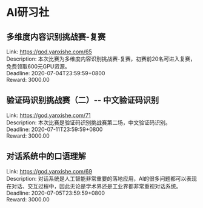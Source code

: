 # AI研习社



## 多维度内容识别挑战赛-复赛

Link: https://god.yanxishe.com/65  
Description: 本次比赛为多维度内容识别挑战赛-复赛，初赛前20名可进入复赛，免费领取600元GPU资源。  
Deadline: 2020-07-04T23:59:59+0800  
Reward: 3000.00  


## 验证码识别挑战赛（二）-- 中文验证码识别

Link: https://god.yanxishe.com/71  
Description: 本次比赛是验证码识别挑战赛第二场，中文验证码识别。  
Deadline: 2020-07-11T23:59:59+0800  
Reward: 3000.00  


## 对话系统中的口语理解

Link: https://god.yanxishe.com/69  
Description: 对话系统是人工智能非常重要的落地应用，AI的很多问题都可以表现在对话、交互过程中，因此无论是学术界还是工业界都非常重视对话系统。  
Deadline: 2020-07-05T23:59:59+0800  
Reward: 3000.00  


